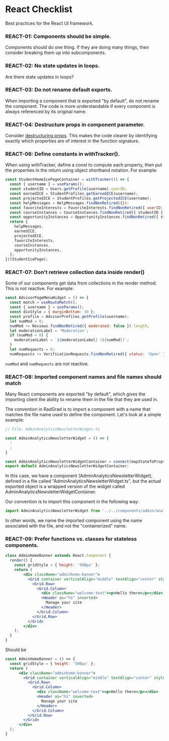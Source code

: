 # React Checklist

Best practices for the React UI framework.

### REACT-01: Components should be simple.

Components should do one thing.  If they are doing many things, then consider breaking them up into subcomponents.

### REACT-02: No state updates in loops.

Are there state updates in loops?

### REACT-03: Do not rename default exports.

When importing a component that is exported "by default", do not rename the component.  The code is more understandable if every component is always referenced by its original name.

### REACT-04: Destructure props in component parameter.

Consider [destructuring props](https://medium.com/@lcriswell/destructuring-props-in-react-b1c295005ce0). This makes the code clearer by identifying exactly which properties are of interest in the function signature.

### REACT-06: Define constants in withTracker().

When using withTracker, define a const to compute each property, then put the properties in the return using object shorthand notation. For example:

```js
const StudentHomeIcePageContainer = withTracker(() => {
  const { username } = useParams();
  const studentID = Users.getProfile(username).userID;
  const earnedICE = StudentProfiles.getEarnedICE(username);
  const projectedICE = StudentProfiles.getProjectedICE(username);
  const helpMessages = HelpMessages.findNonRetired({});
  const favoriteInterests = FavoriteInterests.findNonRetired({ userID: studentID });
  const courseInstances = CourseInstances.findNonRetired({ studentID });
  const opportunityInstances = OpportunityInstances.findNonRetired({ studentID });
  return {
    helpMessages,
    earnedICE,
    projectedICE,
    favoriteInterests,
    courseInstances,
    opportunityInstances,
  };
})(StudentIcePage);
```

### REACT-07: Don't retrieve collection data inside render()

Some of our components get data from collections in the render method. This is not reactive. For example:

```jsx
const AdvisorPageMenuWidget = () => {
  const match = useRouteMatch();
  const { username } = useParams();
  const divStyle = { marginBottom: 30 };
  const profile = AdvisorProfiles.getProfile(username);
  let numMod = 0;
  numMod += Reviews.findNonRetired({ moderated: false }).length;
  let moderationLabel = 'Moderation';
  if (numMod > 0) {
    moderationLabel = `${moderationLabel} (${numMod})`;
  }
  let numRequests = 0;
  numRequests += VerificationRequests.findNonRetired({ status: 'Open' }).length;
```

```numMod``` and ```numRequests``` are not reactive.

### REACT-08: Imported component names and file names should match

Many React components are exported "by default", which gives the importing client the ability to rename them in the file that they are used in.

The convention in RadGrad is to import a component with a name that matches the file name used to define the component. Let's look at a simple example:

```js
// File: AdminAnalyticsNewsletterWidget.ts

const AdminAnalyticsNewsletterWidget = () => {
  :
  :
}

const AdminAnalyticsNewsletterWidgetContainer = connect(mapStateToProps, mapDispatchToProps)(AdminAnalyticsNewsletterWidget);
export default AdminAnalyticsNewsletterWidgetContainer;
```

In this case, we have a component (AdminAnalyticsNewsletterWidget), defined in a file called "AdminAnalyticsNewsletterWidget.ts", but the actual exported object is a wrapped version of the widget called AdminAnalyticsNewsletterWidgetContainer.

Our convention is to import this component in the following way:

```js
import AdminAnalyticsNewsletterWidget from '../../components/admin/analytics/newsletter/AdminAnalyticsNewsletterWidget';
```

In other words, we name the imported component using the name associated with the file, and not the "containerized" name.

### REACT-09: Prefer functions vs. classes for stateless components.

```jsx
class AdminHomeBanner extends React.Component {
  render() {
    const gridStyle = { height: '500px' };
    return (
        <div className="adminhome-banner">
          <Grid container verticalAlign="middle" textAlign="center" style={gridStyle}>
            <Grid.Row>
              <Grid.Column>
                <div className="welcome-text"><p>Hello there</p></div>
                <Header as="h1" inverted>
                  Manage your site
                </Header>
              </Grid.Column>
            </Grid.Row>
          </Grid>
        </div>
    );
  }
}
```

Should be

```jsx
const AdminHomeBanner = () => {
  const gridStyle = { height: '500px' };
  return (
      <div className="adminhome-banner">
        <Grid container verticalAlign="middle" textAlign="center" style={gridStyle}>
          <Grid.Row>
            <Grid.Column>
              <div className="welcome-text"><p>Hello there</p></div>
              <Header as="h1" inverted>
                Manage your site
              </Header>
            </Grid.Column>
          </Grid.Row>
        </Grid>
      </div>
  );
}
```
